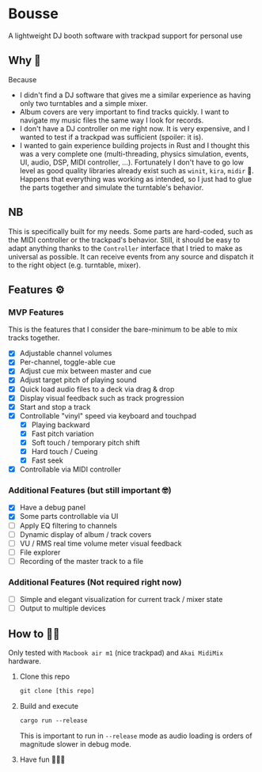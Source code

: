 # Bousse

A lightweight DJ booth software with trackpad support for personal use

## Why 🤠

Because

- I didn't find a DJ software that gives me a similar experience as having only two turntables and a simple mixer.
- Album covers are very important to find tracks quickly. I want to navigate my music files the same way I look for records.
- I don't have a DJ controller on me right now. It is very expensive, and I wanted to test if a trackpad was sufficient (spoiler: it is).
- I wanted to gain experience building projects in Rust and I thought this was a very complete one (multi-threading, physics simulation, events, UI, audio, DSP, MIDI controller, ...). Fortunately I don't have to go low level as good quality libraries already exist such as `winit`, `kira`, `midir` 🙏. Happens that everything was working as intended, so I just had to glue the parts together and simulate the turntable's behavior.

## NB

This is specifically built for my needs. Some parts are hard-coded, such as the MIDI controller or the trackpad's behavior. Still, it should be easy to adapt anything thanks to the `Controller` interface that I tried to make as universal as possible. It can receive events from any source and dispatch it to the right object (e.g. turntable, mixer).

## Features ⚙️

### MVP Features

This is the features that I consider the bare-minimum to be able to mix tracks together.

- [x] Adjustable channel volumes
- [x] Per-channel, toggle-able cue
- [x] Adjust cue mix between master and cue
- [x] Adjust target pitch of playing sound
- [x] Quick load audio files to a deck via drag & drop
- [x] Display visual feedback such as track progression
- [x] Start and stop a track
- [x] Controllable "vinyl" speed via keyboard and touchpad
  - [x] Playing backward
  - [x] Fast pitch variation
  - [x] Soft touch / temporary pitch shift
  - [x] Hard touch / Cueing
  - [x] Fast seek
- [x] Controllable via MIDI controller

### Additional Features (but still important 🤓)

- [x] Have a debug panel
- [x] Some parts controllable via UI
- [ ] Apply EQ filtering to channels
- [ ] Dynamic display of album / track covers
- [ ] VU / RMS real time volume meter visual feedback
- [ ] File explorer
- [ ] Recording of the master track to a file

### Additional Features (Not required right now)

- [ ] Simple and elegant visualization for current track / mixer state
- [ ] Output to multiple devices

## How to 👨‍💻

Only tested with `Macbook air m1` (nice trackpad) and `Akai MidiMix` hardware.

1. Clone this repo

    ```txt
    git clone [this repo]
    ```

2. Build and execute

    ```txt
    cargo run --release
    ```

    This is important to run in `--release` mode as audio loading is orders of magnitude slower in debug mode.

3. Have fun 🕺💃🪩
